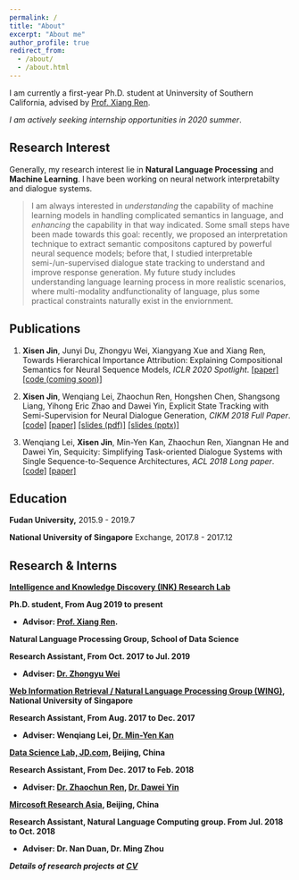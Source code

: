 ```yaml
---
permalink: /
title: "About"
excerpt: "About me"
author_profile: true
redirect_from: 
  - /about/
  - /about.html
---
```


I am currently a first-year Ph.D. student at Uninversity of Southern California, advised by [Prof. Xiang Ren](http://ink-ron.usc.edu/xiangren/).

*I am actively seeking internship opportunities in 2020 summer*.

## Research Interest

Generally, my research interest lie in **Natural Language Processing** and **Machine Learning**. I have been working on neural network interpretabilty and dialogue systems.

> I am always interested in *understanding* the capability of machine learning models in handling complicated semantics in language, and *enhancing* the capability in that way indicated. Some small steps have been made towards this goal: recently, we proposed an interpretation technique to extract semantic compositons captured by powerful neural sequence models; before that, I studied interpretable semi-/un-supervised dialogue state tracking to understand and improve response generation. My future study includes understanding language learning process in more realistic scenarios, where multi-modality andfunctionality of language, plus some practical constraints naturally exist in the enviornment.

## Publications

1. **Xisen Jin**, Junyi Du, Zhongyu Wei, Xiangyang Xue and Xiang Ren, Towards Hierarchical Importance Attribution: Explaining Compositional Semantics for Neural Sequence Models, *ICLR 2020 Spotlight*. [[paper]](https://openreview.net/forum?id=BkxRRkSKwr) [[code (coming soon)]]()

2. **Xisen Jin**, Wenqiang Lei, Zhaochun Ren, Hongshen Chen, Shangsong Liang, Yihong Eric Zhao and Dawei Yin, Explicit State Tracking with Semi-Supervision for Neural Dialogue Generation, *CIKM 2018 Full Paper*. [[code]](https://github.com/AuCson/SEDST) [[paper]](https://arxiv.org/pdf/1808.10596.pdf) [[slides (pdf)]](http://aucson.github.io/files/explicit_state_tracking_slides.pdf) [[slides (pptx)]](http://aucson.github.io/files/explicit_state_tracking_slides.pptx)
    
3. Wenqiang Lei, **Xisen Jin**, Min-Yen Kan, Zhaochun Ren, Xiangnan He and Dawei Yin, Sequicity: Simplifying Task-oriented Dialogue Systems with Single Sequence-to-Sequence Architectures, *ACL 2018 Long paper*. [[code]](https://github.com/WING-NUS/sequicity) [[paper]](http://www.aclweb.org/anthology/P18-1133)


## Education

<b>Fudan University,</b> 2015.9 - 2019.7

<b>National University of Singapore</b> Exchange, 2017.8 - 2017.12

## Research & Interns

<b>[Intelligence and Knowledge Discovery (INK) Research Lab](http://inklab.usc.edu/)

Ph.D. student, From Aug 2019 to present

- Advisor: [Prof. Xiang Ren](http://ink-ron.usc.edu/xiangren/).

<b>Natural Language Processing Group</b>, School of Data Science

Research Assistant, From Oct. 2017 to Jul. 2019

- Adviser: [Dr. Zhongyu Wei](https://wei-zhongyu.github.io/)

<b>[Web Information Retrieval / Natural Language Processing Group (WING)](http://wing.comp.nus.edu.sg/)</b>, National University of Singapore

Research Assistant, From Aug. 2017 to Dec. 2017

- Adviser: Wenqiang Lei, [Dr. Min-Yen Kan](http://www.comp.nus.edu.sg/~kanmy/)

<b>[Data Science Lab, JD.com](http://datascience.jd.com)</b>, Beijing, China

Research Assistant, From Dec. 2017 to Feb. 2018
- Adviser: [Dr. Zhaochun Ren](https://sites.google.com/site/zren87/), [Dr. Dawei Yin](http://www.yindawei.com/)

<b>[Mircosoft Research Asia](https://www.microsoft.com/en-us/research/)</b>, Beijing, China

Research Assistant, Natural Language Computing group. From Jul. 2018 to Oct. 2018
- Adviser: Dr. Nan Duan, Dr. Ming Zhou

*Details of research projects at [CV](https://aucson.github.io/cv/)*
